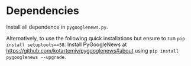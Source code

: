 # Dependencies
Install all dependence in `pygooglenews.py`. 

Alternatively, to use the following quick installations but ensure to run `pip install setuptools==58`.
Install PyGoogleNews at https://github.com/kotartemiy/pygooglenews#about using `pip install pygooglenews --upgrade`.